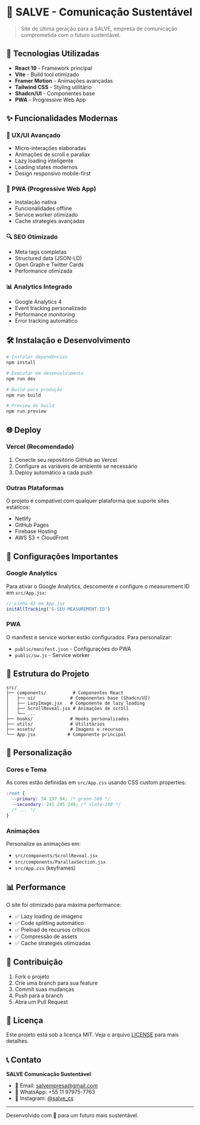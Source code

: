 # 🌱 SALVE - Comunicação Sustentável

> Site de última geração para a SALVE, empresa de comunicação comprometida com o futuro sustentável.

## 🚀 Tecnologias Utilizadas

- **React 19** - Framework principal
- **Vite** - Build tool otimizado
- **Framer Motion** - Animações avançadas
- **Tailwind CSS** - Styling utilitário
- **Shadcn/UI** - Componentes base
- **PWA** - Progressive Web App

## ✨ Funcionalidades Modernas

### 🎨 **UX/UI Avançado**
- Micro-interações elaboradas
- Animações de scroll e parallax
- Lazy loading inteligente
- Loading states modernos
- Design responsivo mobile-first

### 📱 **PWA (Progressive Web App)**
- Instalação nativa
- Funcionalidades offline
- Service worker otimizado
- Cache strategies avançadas

### 🔍 **SEO Otimizado**
- Meta tags completas
- Structured data (JSON-LD)
- Open Graph e Twitter Cards
- Performance otimizada

### 📊 **Analytics Integrado**
- Google Analytics 4
- Event tracking personalizado
- Performance monitoring
- Error tracking automático

## 🛠️ Instalação e Desenvolvimento

```bash
# Instalar dependências
npm install

# Executar em desenvolvimento
npm run dev

# Build para produção
npm run build

# Preview do build
npm run preview
```

## 🌐 Deploy

### Vercel (Recomendado)
1. Conecte seu repositório GitHub ao Vercel
2. Configure as variáveis de ambiente se necessário
3. Deploy automático a cada push

### Outras Plataformas
O projeto é compatível com qualquer plataforma que suporte sites estáticos:
- Netlify
- GitHub Pages
- Firebase Hosting
- AWS S3 + CloudFront

## 📝 Configurações Importantes

### Google Analytics
Para ativar o Google Analytics, descomente e configure o measurement ID em `src/App.jsx`:

```javascript
// Linha 42 em App.jsx
initAllTracking('G-SEU-MEASUREMENT-ID')
```

### PWA
O manifest e service worker estão configurados. Para personalizar:
- `public/manifest.json` - Configurações do PWA
- `public/sw.js` - Service worker

## 🎯 Estrutura do Projeto

```
src/
├── components/          # Componentes React
│   ├── ui/             # Componentes base (Shadcn/UI)
│   ├── LazyImage.jsx   # Componente de lazy loading
│   ├── ScrollReveal.jsx # Animações de scroll
│   └── ...
├── hooks/              # Hooks personalizados
├── utils/              # Utilitários
├── assets/             # Imagens e recursos
└── App.jsx            # Componente principal
```

## 🔧 Personalização

### Cores e Tema
As cores estão definidas em `src/App.css` usando CSS custom properties:

```css
:root {
  --primary: 34 197 94; /* green-500 */
  --secondary: 241 245 249; /* slate-100 */
  /* ... */
}
```

### Animações
Personalize as animações em:
- `src/components/ScrollReveal.jsx`
- `src/components/ParallaxSection.jsx`
- `src/App.css` (keyframes)

## 📊 Performance

O site foi otimizado para máxima performance:
- ✅ Lazy loading de imagens
- ✅ Code splitting automático
- ✅ Preload de recursos críticos
- ✅ Compressão de assets
- ✅ Cache strategies otimizadas

## 🤝 Contribuição

1. Fork o projeto
2. Crie uma branch para sua feature
3. Commit suas mudanças
4. Push para a branch
5. Abra um Pull Request

## 📄 Licença

Este projeto está sob a licença MIT. Veja o arquivo [LICENSE](LICENSE) para mais detalhes.

## 📞 Contato

**SALVE Comunicação Sustentável**
- 📧 Email: salvempresa@gmail.com
- 📱 WhatsApp: +55 11 97975-7763
- 📸 Instagram: [@salve_cs](https://www.instagram.com/salve_cs/)

---

Desenvolvido com 💚 para um futuro mais sustentável.

